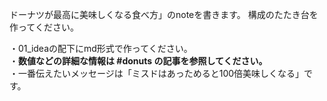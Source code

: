 ドーナツが最高に美味しくなる食べ方」のnoteを書きます。
構成のたたき台を作ってください。  
  
・01_ideaの配下にmd形式で作ってください。  
・**数値などの詳細な情報は #donuts の記事を参照してください。**  
・一番伝えたいメッセージは「ミスドはあっためると100倍美味しくなる」です。